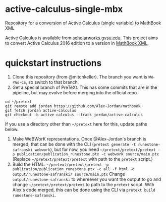 # active-calculus-single-mbx
Repository for a conversion of Active Calculus (single variable) to MathBook XML

Active Calculus is available from [scholarworks.gvsu.edu](http://scholarworks.gvsu.edu/books/10/). This project aims to convert Active Calculus 2016 edition to a version in [MathBook XML](mathbook.pugetsound.edu).

# quickstart instructions
1. Clone this repository (from @mitchkeller). The branch you want is
   `WW-PAs-CS`, so switch to that branch.
1. Get a special branch of PreTeXt. This has some commits that are in the pipeline, but may evolve before merging into the official repo.
```
cd ~/pretext
git remote add jordan https://github.com/Alex-Jordan/mathbook
git fetch jordan active-calculus
git checkout -b active-calculus --track jordan/active-calculus
```
If you use a directory other than `~/pretext` here for this, update
paths below.
1. Make WeBWorK representations. Once @Alex-Jordan's branch is merged,
that can be done with the CLI (`pretext generate -t
runestone-safranski webwork`), but for now, you need 
`~/pretext/pretext/pretext -p publication/publication_runestone.ptx -c
webwork source/main.ptx` (Replace `~/pretext/pretext/pretext` with
path to the `pretext` script.)
1. Build the HTML. `~/pretext/pretext/pretext -p
   publication/publication_runestone.ptx -c all -f html -d output/runestone-safranski/
   source/main.ptx` Change `output/runestone-safranski` to whereever you want the output
   to go and change `~/pretext/pretext/pretext` to path to the
   `pretext` script. With Alex's code merged, this can be done using
   the CLI via `pretext build runestone-safranski`.
